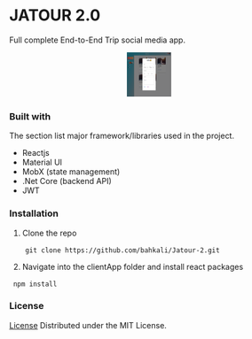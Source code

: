 # JATOUR 2.0

Full complete End-to-End Trip social media app.

<div align="center">
    <img src="./asset/Jatour-1.PNG" alt="Logo" width="80" height="80">
</div>

### Built with

The section list major framework/libraries used in the project.

- Reactjs
- Material UI
- MobX (state management)
- .Net Core (backend API)
- JWT

### Installation

1. Clone the repo

```
    git clone https://github.com/bahkali/Jatour-2.git
```

2. Navigate into the clientApp folder and install react packages

```
 npm install
```

### License

[License](./LICENSE) Distributed under the MIT License.
